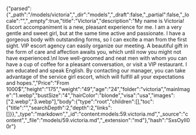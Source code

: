 {"parsed":{"_path":"/models/victoria","_dir":"models","_draft":false,"_partial":false,"_locale":"","_empty":true,"title":"Victoria","description":"My name is Victoria! Escort accompaniment is a new, pleasant experience for me. I am a very gentle and sweet girl, but at the same time active and passionate. I have a gorgeous body with outstanding forms, so I can excite a man from the first sight. VIP escort agency can easily organize our meeting. A beautiful gift in the form of care and affection awaits you, which until now you might not have experienced.\nI love well-groomed and neat men with whom you can have a cup of coffee for a pleasant conversation, or visit a VIP restaurant. I am educated and speak English. By contacting our manager, you can take advantage of the service girl escort, which will fulfill all your expectations and hopes.","Price":"From 1000$","height":"175","weight":"49","age":"24","folder":"victoria","mainImage":"1.webp","bustSize":"4","hairColor":"blonde","visa":"usa","images":["2.webp","3.webp"],"body":{"type":"root","children":[],"toc":{"title":"","searchDepth":2,"depth":2,"links":[]}},"_type":"markdown","_id":"content:models:59.victoria.md","_source":"content","_file":"models/59.victoria.md","_extension":"md"},"hash":"SxsOyII00r"}